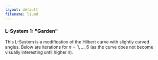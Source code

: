 ```yaml
---
layout: default
filename: l1.md
---
```

### L-System 1: "Garden"
This L-System is a modification of the Hilbert curve with slightly curved angles.
Below are iterations for $n=1,\ldots,6$ (as the curve does not become visually interesting until higher $n$).














